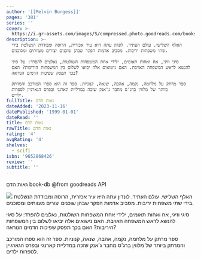 ```yaml
---
author: '[[Melvin Burgess]]'
pages: '381'
series: ''
cover: >-
  https://i.gr-assets.com/images/S/compressed.photo.goodreads.com/books/1479238781l/32992201._SY475_.jpg
description: >-
  האלף השלישי. עולם העתיד. לונדון עתה היא עיר אכזרית, הרוסה ומבודדת הנשלטת בידי
  שתי משפחות יריבות. מסביב אדמות הפקר שבהן שוכנים יצורים מעוותים ומסוכנים.  
    
  סיגי וזיגי, אח ואחות תאומים, ילידי אחת המשפחות השולטות, נאלצים להפרד: על סיגי
  להנשא לראש המשפחה האויבת. האם נישואים אלה יביאו לשלום בין המשפחות היריבות? האם
  בכך תפסק שפיכות הדמים הנוראה?  
    
  ספר מרתק על מלחמה, נקמה, אהבה, שנאה, קנוניות. ספר זה הוא ספרו המורכב והמרתק
  ביותר של מלווין ברג'ס מחבר ג'אנק שזכה במדליית קארנגי ובפרס הגארגיין לספרות
  ילדים.
fullTitle: גאות הדם‏
dateAdded: '2023-11-16'
datePublished: '1999-01-01'
dateRead: ''
title: גאות הדם‏
rawTitle: גאות הדם‏
rating: '4'
avgRating: '4'
shelves:
  - scifi
isbn: '9652868426'
review: ''
subtitle: ''
---
```

גאות הדם‏ book-db 
@from goodreads API

![](https:&#x2F;&#x2F;i.gr-assets.com&#x2F;images&#x2F;S&#x2F;compressed.photo.goodreads.com&#x2F;books&#x2F;1479238781l&#x2F;32992201._SY475_.jpg)
האלף השלישי. עולם העתיד. לונדון עתה היא עיר אכזרית, הרוסה ומבודדת הנשלטת בידי שתי משפחות יריבות. מסביב אדמות הפקר שבהן שוכנים יצורים מעוותים ומסוכנים.  
  
סיגי וזיגי, אח ואחות תאומים, ילידי אחת המשפחות השולטות, נאלצים להפרד: על סיגי להנשא לראש המשפחה האויבת. האם נישואים אלה יביאו לשלום בין המשפחות היריבות? האם בכך תפסק שפיכות הדמים הנוראה?  
  
ספר מרתק על מלחמה, נקמה, אהבה, שנאה, קנוניות. ספר זה הוא ספרו המורכב והמרתק ביותר של מלווין ברג&#39;ס מחבר ג&#39;אנק שזכה במדליית קארנגי ובפרס הגארגיין לספרות ילדים.
